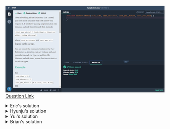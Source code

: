 ![(2019.11.16)fareEstimator](images/(2019.11.16)fareEstimator.jpg)
[Question Link](https://app.codesignal.com/company-challenges/uber/HNQwGHfKAoYsz9KX6)

<details>
<summary>Eric's solution</summary>
<p>

> ```js
> function fareEstimator(ride_time, ride_distance, cost_per_minute, cost_per_mile) {
>    let result = [];
>    for(let i=0; i<cost_per_minute.length; i++){
>        result.push(Number((ride_time * cost_per_minute[i] + ride_distance*cost_per_mile[i]).toFixed(2)));
>    }
>    return result;
>}
> ```
</p>
</details>

<details>
<summary>Hyunju's solution</summary>
<p>

> ```js
> function fareEstimator(ride_time, ride_distance, cost_per_minute, cost_per_mile) {
>    let output = [];
>    for(let i = 0; i < cost_per_minute.length; i++){
>        output.push((cost_per_minute[i]) * (ride_time) + (cost_per_mile[i]) * (ride_distance));
>    }
>    return output;
>}
> ```
</p>
</details>

<details>
<summary>Yui's solution</summary>
<p>
  
> ```js
>function fareEstimator(ride_time, ride_distance, cost_per_minute, cost_per_mile) {
>    let arr = [];
>    for(let i=0; i<cost_per_minute.length; i++) {
>        arr[i] = parseFloat((ride_time * cost_per_minute[i] + ride_distance * cost_per_mile[i]).toFixed(2));
>    }    
>    return arr;
>}
> ```
</p>
</details>

<details>
<summary>Brian's solution</summary>
<p>
>```C#
>double[] fareEstimator(int ride_time, int ride_distance, double[] cost_per_minute, double[] cost_per_mile) {
>    int l = cost_per_minute.Length;
>    double[] fare = new double[l];
>    for (int i = 0; i < l; i++)
>        fare[i] = Math.Round(cost_per_minute[i] * ride_time + cost_per_mile[i] * ride_distance, 2);
>    return fare;
>}
>```
</p>
</detail>
